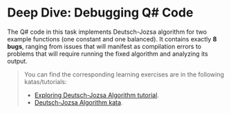 # Deep Dive: Debugging Q# Code

The Q# code in this task implements Deutsch-Jozsa algorithm for two example functions (one constant and one balanced). It contains exactly **8 bugs**, ranging from issues that will manifest as compilation errors to problems that will require running the fixed algorithm and analyzing its output.

> You can find the corresponding learning exercises are in the following katas/tutorials:
> 
> * [Exploring Deutsch-Jozsa Algorithm tutorial](https://github.com/microsoft/QuantumKatas/tree/main/tutorials/ExploringDeutschJozsaAlgorithm).
> * [Deutsch-Jozsa Algorithm kata](https://github.com/microsoft/QuantumKatas/tree/main/DeutschJozsaAlgorithm).
